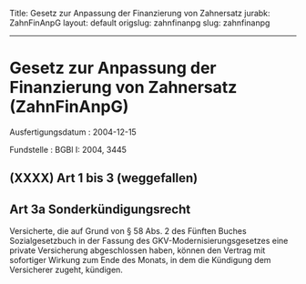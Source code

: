 Title: Gesetz zur Anpassung der Finanzierung von Zahnersatz
jurabk: ZahnFinAnpG
layout: default
origslug: zahnfinanpg
slug: zahnfinanpg

---

# Gesetz zur Anpassung der Finanzierung von Zahnersatz (ZahnFinAnpG)

Ausfertigungsdatum
:   2004-12-15

Fundstelle
:   BGBl I: 2004, 3445



## (XXXX) Art 1 bis 3 (weggefallen)


## Art 3a Sonderkündigungsrecht

Versicherte, die auf Grund von § 58 Abs. 2 des Fünften Buches
Sozialgesetzbuch in der Fassung des GKV-Modernisierungsgesetzes eine
private Versicherung abgeschlossen haben, können den Vertrag mit
sofortiger Wirkung zum Ende des Monats, in dem die Kündigung dem
Versicherer zugeht, kündigen.

